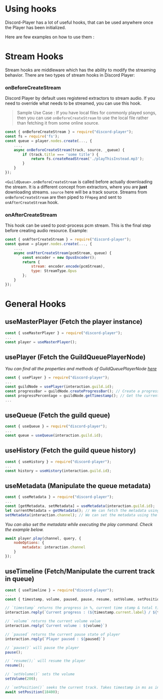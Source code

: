 # Using hooks

Discord-Player has a lot of useful hooks, that can be used anywhere once the Player has been initialized.

Here are few examples on how to use them :

# Stream Hooks

Stream hooks are middleware which has the ability to modify the streaming behavior. There are two types of stream hooks in Discord Player:

### onBeforeCreateStream

Discord Player by default uses registered extractors to stream audio. If you need to override what needs to be streamed, you can use this hook.

> Sample Use Case : If you have local files for commonly played songs, then you can use `onBeforeCreateStream` to use the local file rather than fetching it from some online source.

```js
const { onBeforeCreateStream } = require("discord-player");
const fs = require('fs');
const queue = player.nodes.create(..., {
    ...,
    async onBeforeCreateStream(track, source, _queue) {
        if (track.title === 'some title') {
            return fs.createReadStream('./playThisInstead.mp3');
        }
    }
});
```

`<GuildQueue>.onBeforeCreateStream` is called before actually downloading the stream. It is a different concept from extractors, where you are **just** downloading
streams. `source` here will be a track source. Streams from `onBeforeCreateStream` are then piped to `FFmpeg` and sent to `onAfterCreateStream` hook.

### onAfterCreateStream

This hook can be used to post-process pcm stream. This is the final step before creating audio resource. Example:

```js
const { onAfterCreateStream } = require("discord-player");
const queue = player.nodes.create(..., {
    ...,
    async onAfterCreateStream(pcmStream, queue) {
        const encoder = new OpusEncoder();
        return {
            stream: encoder.encode(pcmStream),
            type: StreamType.Opus
        };
    }
});
```

# General Hooks

## useMasterPlayer (Fetch the player instance)

```js
const { useMasterPlayer } = require("discord-player");
...
const player = useMasterPlayer();
```

## usePlayer (Fetch the GuildQueuePlayerNode)

_You can find all the properties and methods of GuildQueuePlayerNode [here](https://discord-player.js.org/docs/classes/discord-player/GuildQueuePlayerNode)_

```js
const { usePlayer } = require("discord-player");
...
const guildNode = usePlayer(interaction.guild.id);
const progressBar = guildNode.createProgressBar(); // Create a progress bar string
const progressPercentage = guildNode.getTimestamp(); // Get the current track progress in %
...
```

## useQueue (Fetch the guild queue)

```js
const { useQueue } = require("discord-player");
...
const queue = useQueue(interaction.guild.id);
```

## useHistory (Fetch the guild queue history)

```js
const { useHistory } = require("discord-player");
...
const history = useHistory(interaction.guild.id);
```

## useMetadata (Manipulate the queue metadata)

```js
const { useMetadata } = require("discord-player");
...
const [getMetadata, setMetadata] = useMetadata(interaction.guild.id);
let currentMetadata = getMetadata(); // We can fetch the metadata using the getter
setMetadata(interaction.channel); // We can set the metadata using the setter
```

_You can also set the metadata while executing the play command. Check the example below._

```js
await player.play(channel, query, {
    nodeOptions: {
        metadata: interaction.channel
    }
});
```

## useTimeline (Fetch/Manipulate the current track in queue)

```js
const { useTimeline } = require("discord-player");
...
const { timestamp, volume, paused, pause, resume, setVolume, setPosition } = useTimeline(interaction.guildId);

// `timestamp` returns the progress in %, current time stamp & total time stamp in both mins:secs / ms
interaction.reply(`Current progress : (${timestamp.current.label} / ${timestamp.total.label}) : ${timestamp.progress}%`)

// `volume` returns the current volume value
interaction.reply(`Current volume : ${volume}`)

// `paused` returns the current pause state of player
interaction.reply(`Player paused : ${paused}`)

// `pause()` will pause the player
pause();

// `resume();` will resume the player
resume();

// `setVolume()` sets the volume
setVolume(200);

// `setPosition()` seeks the current track. Takes timestamp in ms as input.
await setPosition(18400);
```
